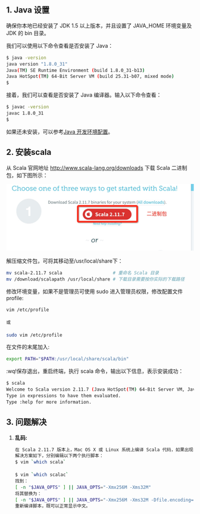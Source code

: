 ## 1. Java 设置

确保你本地已经安装了 JDK 1.5 以上版本，并且设置了 JAVA_HOME 环境变量及 JDK 的 bin 目录。

我们可以使用以下命令查看是否安装了 Java：

```sh
$ java -version
java version "1.8.0_31"
Java(TM) SE Runtime Environment (build 1.8.0_31-b13)
Java HotSpot(TM) 64-Bit Server VM (build 25.31-b07, mixed mode)
$
```

接着，我们可以查看是否安装了 Java 编译器。输入以下命令查看：

```sh
$ javac -version
javac 1.8.0_31
$
```

如果还未安装，可以参考[Java 开发环境配置](https://www.runoob.com/java/java-environment-setup.html)。

## 2. 安装scala

从 Scala 官网地址 http://www.scala-lang.org/downloads 下载 Scala 二进制包，如下图所示：

![img](https://raw.githubusercontent.com/daniuEvan/pictrues/main/Typora/Scala-download-20211231092544806.jpg)

解压缩文件包，可将其移动至/usr/local/share下：

```sh
mv scala-2.11.7 scala                   # 重命名 Scala 目录
mv /download/scalapath /usr/local/share # 下载目录需要按你实际的下载路径
```

修改环境变量，如果不是管理员可使用 sudo 进入管理员权限，修改配置文件profile:

```sh
vim /etc/profile

或

sudo vim /etc/profile
```

在文件的末尾加入:

```sh
export PATH="$PATH:/usr/local/share/scala/bin"
```

:wq!保存退出，重启终端，执行 scala 命令，输出以下信息，表示安装成功：

```sh
$ scala
Welcome to Scala version 2.11.7 (Java HotSpot(TM) 64-Bit Server VM, Java 1.8.0_31).
Type in expressions to have them evaluated.
Type :help for more information.
```

## 3. 问题解决

1. **乱码:**

   ```sh
   在 Scala 2.11.7 版本上，Mac OS X 或 Linux 系统上编译 Scala 代码，如果出现中文，会出现乱码的情况。
   解决方案如下，分别编辑以下两个执行脚本：
   $ vim `which scala` 
   
   $ vim `which scalac` 
   找到：
   [ -n "$JAVA_OPTS" ] || JAVA_OPTS="-Xmx256M -Xms32M"
   将其替换为：
   [ -n "$JAVA_OPTS" ] || JAVA_OPTS="-Xmx256M -Xms32M -Dfile.encoding=UTF-8"
   重新编译脚本，既可以正常显示中文。
   ```



